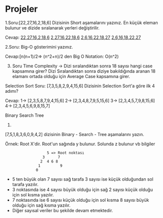 # Projeler

1.Soru:[22,27,16,2,18,6] Dizisinin Short aşamalarını yazınız.
En küçük eleman bulunur ve dizide sıralanarak yerleri değiştirilir.

Cevap:
[22,27,16,2,18,6](n)
[2,27,16,22,18,6](n-1)
[2,6,16,22,18,27](n-2)
[2,6,16,18,22,27](n-3)

2.Soru: Big-O gösterimini yazınız.

Cevap:[n(n+1)/2=> (n^2+n)/2 den Big O Notation: O(n^2)

3. Soru Time Complexity -> Dizi sıralandıktan sonra 18 sayısı hangi case kapsamına girer?
Dizi Sıralandıktan sonra diziye bakıldığında aranan 18 elamanı ortada olduğu için Average Case kapsamına girer.

Selection Sort
Soru: [7,3,5,8,2,9,4,15,6] Dizisinin Selection Sort'a göre ilk 4 adımı?

Cevap: 
 1-> [2,3,5,8,7,9,4,15,6]
 2-> [2,3,4,8,7,9,5,15,6]
 3-> [2,3,4,5,7,9,8,15,6]
 4-> [2,3,4,5,6,9,8,15,7]

 Binary Search Tree
 
 1. 
 [7,5,1,8,3,6,0,9,4,2] dizisinin Binary - Search - Tree aşamalarını yazın.
 
  Örnek: Root X'dir. Root'un sağında y bulunur. Solunda z bulunur vb bilgiler
  
                       5 => Root noktası
                     3      7
                    2  4 6 8 
                   1         9
                  0
                  
 - 5 ten büyük olan 7 sayısı sağ tarafa 3 sayısı ise küçük olduğundan sol tarafa yazılır.
 - 3 noktasında ise 4 sayısı büyük olduğu için sağ 2 sayısı küçük olduğu için sol kısma yazılır.
 - 7 noktasında ise 6 sayısı küçük olduğu için sol kısma 8 sayısı büyük olduğu için sağ kısma yazılır.
 - Diğer sayısal veriler bu şekilde devam etmektedir.
       
       
       
       
       
       
       
      
      
      
      
 
 
